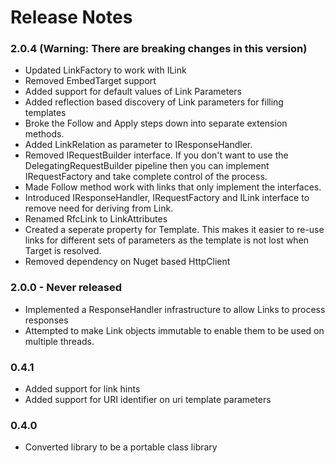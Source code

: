 # Release Notes


### 2.0.4  (Warning: There are breaking changes in this version)
- Updated LinkFactory to work with ILink
- Removed EmbedTarget support
- Added support for default values of Link Parameters
- Added reflection based discovery of Link parameters for filling templates
- Broke the Follow and Apply steps down into separate extension methods.
- Added LinkRelation as parameter to IResponseHandler.  
- Removed IRequestBuilder interface.  If you don't want to use the DelegatingRequestBuilder pipeline then you can implement IRequestFactory and take complete control of the process.
- Made Follow method work with links that only implement the interfaces.
- Introduced IResponseHandler, IRequestFactory and ILink interface to remove need for deriving from Link.
- Renamed RfcLink to LinkAttributes
- Created a seperate property for Template. This makes it easier to re-use links for different sets of parameters as the template is not lost when Target is resolved.
- Removed dependency on Nuget based HttpClient


### 2.0.0 - Never released
- Implemented a ResponseHandler infrastructure to allow Links to process responses
- Attempted to make Link objects immutable to enable them to be used on multiple threads.

### 0.4.1 
- Added support for link hints
- Added support for URI identifier on uri template parameters


### 0.4.0 
- Converted library to be a portable class library

